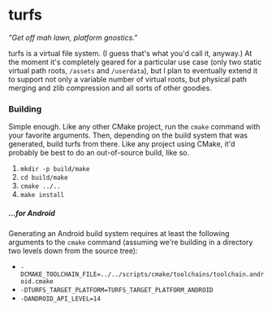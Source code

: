 turfs
=====
*"Get off mah lawn, platform gnostics."*

turfs is a virtual file system. (I guess that's what you'd call it, anyway.) At the moment it's completely geared for a particular use case (only two static virtual path roots, `/assets` and `/userdata`), but I plan to eventually extend it to support not only a variable number of virtual roots, but physical path merging and zlib compression and all sorts of other goodies.

### Building ###

Simple enough. Like any other CMake project, run the `cmake` command with your
favorite arguments. Then, depending on the build system that was generated,
build turfs from there. Like any project using CMake, it'd probably be best
to do an out-of-source build, like so.

1. `mkdir -p build/make`
2. `cd build/make`
3. `cmake ../..`
4. `make install`

##### ...for Android #####

Generating an Android build system requires at least the following arguments
to the `cmake` command (assuming we're building in a directory two levels down
from the source tree):

* `-DCMAKE_TOOLCHAIN_FILE=../../scripts/cmake/toolchains/toolchain.android.cmake`
* `-DTURFS_TARGET_PLATFORM=TURFS_TARGET_PLATFORM_ANDROID`
* `-DANDROID_API_LEVEL=14`

